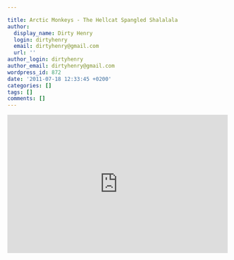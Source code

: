 ```yaml
---

title: Arctic Monkeys - The Hellcat Spangled Shalalala
author:
  display_name: Dirty Henry
  login: dirtyhenry
  email: dirtyhenry@gmail.com
  url: ''
author_login: dirtyhenry
author_email: dirtyhenry@gmail.com
wordpress_id: 872
date: '2011-07-18 12:33:45 +0200'
categories: []
tags: []
comments: []
---
```

<iframe width="500" height="314" src="http://www.youtube.com/embed/dAlRXC19hmE" frameborder="0" allowfullscreen></iframe>
